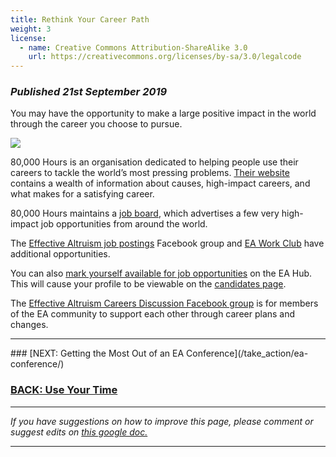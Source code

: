 ```yaml
---
title: Rethink Your Career Path
weight: 3
license:
  - name: Creative Commons Attribution-ShareAlike 3.0
    url: https://creativecommons.org/licenses/by-sa/3.0/legalcode
---
```

### _Published 21st September 2019_

You may have the opportunity to make a large positive impact in the world through the career you choose to pursue.

<a target="_blank" href="https://80000hours.org/"><img class="small_image_block" src="/img/80Klogo.png" /></a>

80,000 Hours is an organisation dedicated to helping people use their careers to tackle the world’s most pressing problems. <a target="_blank" href="https://80000hours.org/">Their website</a> contains a wealth of information about causes, high-impact careers, and what makes for a satisfying career. 


80,000 Hours maintains a <a target="_blank" href="https://80000hours.org/job-board/">job board</a>, which advertises a few very high-impact job opportunities from around the world.

The <a target="_blank" href="https://www.facebook.com/groups/1062957250383195/">Effective Altruism job postings</a> Facebook group and <a target="_blank" href="https://www.eawork.club/">EA Work Club</a> have additional opportunities.

You can also <a target="_blank" href="https://eahub.org/profiles">mark yourself available for job opportunities</a> on the EA Hub. This will cause your profile to be viewable on the <a target="_blank" href="https://eahub.org/candidates">candidates page</a>. 

The <a target="_blank" href="https://www.facebook.com/groups/473795076132698/">Effective Altruism Careers Discussion Facebook group</a> is for members of the EA community to support each other through career plans and changes.



<hr>
### [NEXT: Getting the Most Out of an EA Conference](/take_action/ea-conference/)

### [BACK: Use Your Time](/take_action/use-your-time/)

<hr>

_If you have suggestions on how to improve this page, please comment or suggest edits on_ <a target="_blank" href="https://docs.google.com/document/d/1nvPSSWi1GfYXSA_cWTkJf-TFTzYFElVlyXLoRAiBLRA/edit?usp=sharing">_this google doc._</a>

<hr>
